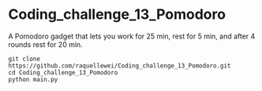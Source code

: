 # Coding_challenge_13_Pomodoro

A Pomodoro gadget that lets you work for 25 min, rest for 5 min, and after 4 rounds rest for 20 min.

```angular2html
git clone https://github.com/raquellewei/Coding_challenge_13_Pomodoro.git
cd Coding_challenge_13_Pomodoro
python main.py
```